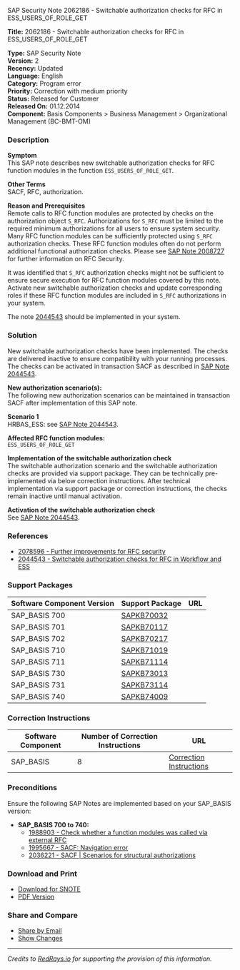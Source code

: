 SAP Security Note 2062186 - Switchable authorization checks for RFC in ESS_USERS_OF_ROLE_GET

**Title:** 2062186 - Switchable authorization checks for RFC in ESS_USERS_OF_ROLE_GET

**Type:** SAP Security Note  
**Version:** 2  
**Recency:** Updated  
**Language:** English  
**Category:** Program error  
**Priority:** Correction with medium priority  
**Status:** Released for Customer  
**Released On:** 01.12.2014  
**Component:** Basis Components > Business Management > Organizational Management (BC-BMT-OM)

### Description

**Symptom**  
This SAP note describes new switchable authorization checks for RFC function modules in the function `ESS_USERS_OF_ROLE_GET`.

**Other Terms**  
SACF, RFC, authorization.

**Reason and Prerequisites**  
Remote calls to RFC function modules are protected by checks on the authorization object `S_RFC`. Authorizations for `S_RFC` must be limited to the required minimum authorizations for all users to ensure system security. Many RFC function modules can be sufficiently protected using `S_RFC` authorization checks. These RFC function modules often do not perform additional functional authorization checks. Please see [SAP Note 2008727](https://me.sap.com/notes/2008727) for further information on RFC Security.

It was identified that `S_RFC` authorization checks might not be sufficient to ensure secure execution for RFC function modules covered by this note. Activate new switchable authorization checks and update corresponding roles if these RFC function modules are included in `S_RFC` authorizations in your system.

The note [2044543](https://me.sap.com/notes/2044543) should be implemented in your system.

### Solution

New switchable authorization checks have been implemented. The checks are delivered inactive to ensure compatibility with your running processes. The checks can be activated in transaction SACF as described in [SAP Note 2044543](https://me.sap.com/notes/2044543).

**New authorization scenario(s):**  
The following new authorization scenarios can be maintained in transaction SACF after implementation of this SAP note.

**Scenario 1**  
HRBAS_ESS: see [SAP Note 2044543](https://me.sap.com/notes/2044543).

**Affected RFC function modules:**  
`ESS_USERS_OF_ROLE_GET`

**Implementation of the switchable authorization check**  
The switchable authorization scenario and the switchable authorization checks are provided via support package. They can be technically pre-implemented via below correction instructions. After technical implementation via support package or correction instructions, the checks remain inactive until manual activation.

**Activation of the switchable authorization check**  
See [SAP Note 2044543](https://me.sap.com/notes/2044543).

### References

- [2078596 - Further improvements for RFC security](https://me.sap.com/notes/2078596)
- [2044543 - Switchable authorization checks for RFC in Workflow and ESS](https://me.sap.com/notes/2044543)

### Support Packages

| Software Component Version | Support Package | URL |
|----------------------------|-----------------|-----|
| SAP_BASIS 700              | [SAPKB70032](https://me.sap.com/supportpackage/SAPKB70032) |  
| SAP_BASIS 701              | [SAPKB70117](https://me.sap.com/supportpackage/SAPKB70117) |  
| SAP_BASIS 702              | [SAPKB70217](https://me.sap.com/supportpackage/SAPKB70217) |  
| SAP_BASIS 710              | [SAPKB71019](https://me.sap.com/supportpackage/SAPKB71019) |  
| SAP_BASIS 711              | [SAPKB71114](https://me.sap.com/supportpackage/SAPKB71114) |  
| SAP_BASIS 730              | [SAPKB73013](https://me.sap.com/supportpackage/SAPKB73013) |  
| SAP_BASIS 731              | [SAPKB73114](https://me.sap.com/supportpackage/SAPKB73114) |  
| SAP_BASIS 740              | [SAPKB74009](https://me.sap.com/supportpackage/SAPKB74009) |  

### Correction Instructions

| Software Component | Number of Correction Instructions | URL |
|--------------------|------------------------------------|-----|
| SAP_BASIS          | 8                                  | [Correction Instructions](https://me.sap.com/corrins/0002062186/41) |

### Preconditions

Ensure the following SAP Notes are implemented based on your SAP_BASIS version:

- **SAP_BASIS 700 to 740:**
  - [1988903 - Check whether a function modules was called via external RFC](https://me.sap.com/notes/1988903)
  - [1995667 - SACF: Navigation error](https://me.sap.com/notes/1995667)
  - [2036221 - SACF | Scenarios for structural authorizations](https://me.sap.com/notes/2036221)

### Download and Print

- [Download for SNOTE](https://me.sap.com/notes/0040000012254762017)
- [PDF Version](https://me.sap.com/sap/support/sfm/notes/print/0002062186?language=en-US&token=4F27154AB559A579B8E7309B774A096E)

### Share and Compare

- [Share by Email](https://me.sap.com/notes/2062186/share)
- [Show Changes](https://me.sap.com/notesLatestChanges/0002062186/E/diff)

---

*Credits to [RedRays.io](https://redrays.io) for supporting the provision of this information.*